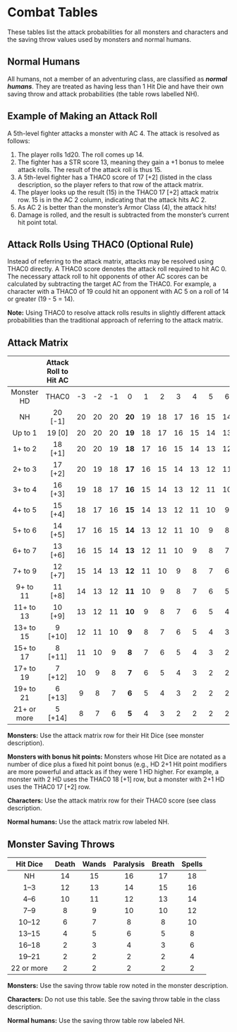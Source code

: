# Combat Tables

These tables list the attack probabilities for all monsters and characters and the saving throw values used by monsters and normal humans.

## Normal Humans

All humans, not a member of an adventuring class, are classified as ***normal humans***. They are treated as having less than 1 Hit Die and have their own saving throw and attack probabilities (the table rows labelled NH).

## Example of Making an Attack Roll

A 5th-level fighter attacks a monster with AC 4. The attack is resolved as follows:

1. The player rolls 1d20. The roll comes up 14.
2. The fighter has a STR score 13, meaning they gain a +1 bonus to melee attack rolls. The result of the attack roll is thus 15.
3. A 5th-level fighter has a THAC0 score of 17 [+2] (listed in the class description, so the player refers to that row of the attack matrix.
4. The player looks up the result (15) in the THAC0 17 [+2] attack matrix row. 15 is in the AC 2 column, indicating that the attack hits AC 2.
5. As AC 2 is better than the monster’s Armor Class (4), the attack hits!
6. Damage is rolled, and the result is subtracted from the monster’s current hit point total.

## Attack Rolls Using THAC0 (Optional Rule)

Instead of referring to the attack matrix, attacks may be resolved using THAC0 directly. A THAC0 score denotes the attack roll required to hit AC 0. The necessary attack roll to hit opponents of other AC scores can be calculated by subtracting the target AC from the THAC0. For example, a character with a THAC0 of 19 could hit an opponent with AC 5 on a roll of 14 or greater (19 - 5 = 14).

**Note:** Using THAC0 to resolve attack rolls results in slightly different attack probabilities than the traditional approach of referring to the attack matrix.

## Attack Matrix

|             | Attack Roll to Hit AC |      |      |      |        |      |      |      |      |      |      |      |      |      |
| :---------: | :-------------------: | :--: | :--: | :--: | :----: | :--: | :--: | :--: | :--: | :--: | :--: | :--: | :--: | :--: |
| Monster HD  |         THAC0         |  -3  |  -2  |  -1  |   0    |  1   |  2   |  3   |  4   |  5   |  6   |  7   |  8   |  9   |
|     NH      |        20 [-1]        |  20  |  20  |  20  | **20** |  19  |  18  |  17  |  16  |  15  |  14  |  13  |  12  |  11  |
|   Up to 1   |        19 [0]         |  20  |  20  |  20  | **19** |  18  |  17  |  16  |  15  |  14  |  13  |  12  |  11  |  10  |
|   1+ to 2   |        18 [+1]        |  20  |  20  |  19  | **18** |  17  |  16  |  15  |  14  |  13  |  12  |  11  |  10  |  9   |
|   2+ to 3   |        17 [+2]        |  20  |  19  |  18  | **17** |  16  |  15  |  14  |  13  |  12  |  11  |  10  |  9   |  8   |
|   3+ to 4   |        16 [+3]        |  19  |  18  |  17  | **16** |  15  |  14  |  13  |  12  |  11  |  10  |  9   |  8   |  7   |
|   4+ to 5   |        15 [+4]        |  18  |  17  |  16  | **15** |  14  |  13  |  12  |  11  |  10  |  9   |  8   |  7   |  6   |
|   5+ to 6   |        14 [+5]        |  17  |  16  |  15  | **14** |  13  |  12  |  11  |  10  |  9   |  8   |  7   |  6   |  5   |
|   6+ to 7   |        13 [+6]        |  16  |  15  |  14  | **13** |  12  |  11  |  10  |  9   |  8   |  7   |  6   |  5   |  4   |
|   7+ to 9   |        12 [+7]        |  15  |  14  |  13  | **12** |  11  |  10  |  9   |  8   |  7   |  6   |  5   |  4   |  3   |
|  9+ to 11   |        11 [+8]        |  14  |  13  |  12  | **11** |  10  |  9   |  8   |  7   |  6   |  5   |  4   |  3   |  2   |
|  11+ to 13  |        10 [+9]        |  13  |  12  |  11  | **10** |  9   |  8   |  7   |  6   |  5   |  4   |  3   |  2   |  2   |
|  13+ to 15  |        9 [+10]        |  12  |  11  |  10  | **9**  |  8   |  7   |  6   |  5   |  4   |  3   |  2   |  2   |  2   |
|  15+ to 17  |        8 [+11]        |  11  |  10  |  9   | **8**  |  7   |  6   |  5   |  4   |  3   |  2   |  2   |  2   |  2   |
|  17+ to 19  |        7 [+12]        |  10  |  9   |  8   | **7**  |  6   |  5   |  4   |  3   |  2   |  2   |  2   |  2   |  2   |
|  19+ to 21  |        6 [+13]        |  9   |  8   |  7   | **6**  |  5   |  4   |  3   |  2   |  2   |  2   |  2   |  2   |  2   |
| 21+ or more |        5 [+14]        |  8   |  7   |  6   | **5**  |  4   |  3   |  2   |  2   |  2   |  2   |  2   |  2   |  2   |

**Monsters:** Use the attack matrix row for their Hit Dice (see monster description).

**Monsters with bonus hit points:** Monsters whose Hit Dice are notated as a number of dice plus a fixed hit point bonus (e.g., HD 2+1  Hit point modifiers  are more powerful and attack as if they were 1 HD higher. For example, a monster with 2 HD uses the THAC0 18 [+1] row, but a monster with 2+1 HD uses the THAC0 17 [+2] row.

**Characters:** Use the attack matrix row for their THAC0 score (see class description.

**Normal humans:** Use the attack matrix row labeled NH.

## Monster Saving Throws

|  Hit Dice  | Death | Wands | Paralysis | Breath | Spells |
| :--------: | :---: | :---: | :-------: | :----: | :----: |
|     NH     |  14   |  15   |    16     |   17   |   18   |
|    1–3     |  12   |  13   |    14     |   15   |   16   |
|    4–6     |  10   |  11   |    12     |   13   |   14   |
|    7–9     |   8   |   9   |    10     |   10   |   12   |
|   10–12    |   6   |   7   |     8     |   8    |   10   |
|   13–15    |   4   |   5   |     6     |   5    |   8    |
|   16–18    |   2   |   3   |     4     |   3    |   6    |
|   19–21    |   2   |   2   |     2     |   2    |   4    |
| 22 or more |   2   |   2   |     2     |   2    |   2    |

**Monsters:** Use the saving throw table row noted in the monster description.

**Characters:** Do not use this table. See the saving throw table in the class description.

**Normal humans:** Use the saving throw table row labeled NH.